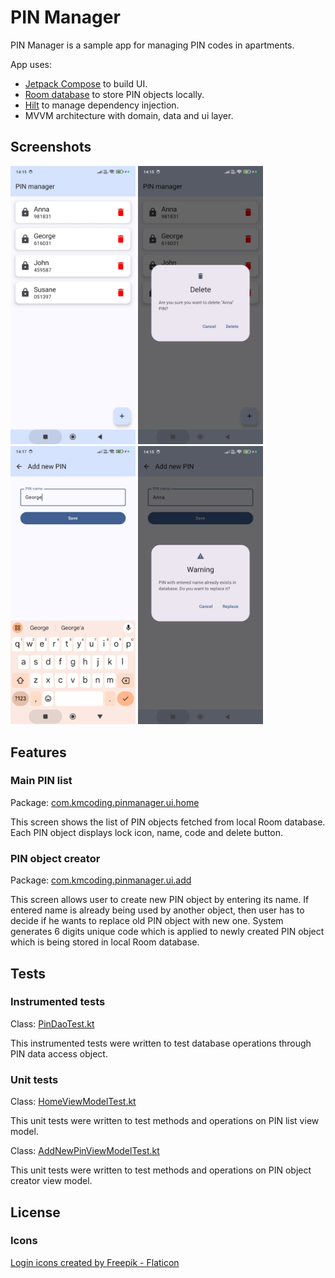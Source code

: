 # PIN Manager

PIN Manager is a sample app for managing PIN codes in apartments.

App uses:
* [Jetpack Compose](https://developer.android.com/compose) to build UI.
* [Room database](https://developer.android.com/training/data-storage/room) to store PIN objects locally.
* [Hilt](https://developer.android.com/training/dependency-injection/hilt-android) to manage dependency injection.
* MVVM architecture with domain, data and ui layer.

## Screenshots
<p>
  <img src="https://github.com/kubamyka/pin-manager/blob/master/screenshots/pinList.jpg" width="200" title="PIN list">
  <img src="https://github.com/kubamyka/pin-manager/blob/master/screenshots/deletePin.jpg" width="200" title="Delete PIN">
  <img src="https://github.com/kubamyka/pin-manager/blob/master/screenshots/addPin.jpg" width="200" title="Add PIN">
  <img src="https://github.com/kubamyka/pin-manager/blob/master/screenshots/replacePin.jpg" width="200" title="Replace PIN">
</p>

## Features

### Main PIN list
Package: [com.kmcoding.pinmanager.ui.home](https://github.com/kubamyka/pin-manager/tree/master/app/src/main/java/com/kmcoding/pinmanager/ui/home)

This screen shows the list of PIN objects fetched from local Room database. Each PIN object displays lock icon, name, code and delete button.

### PIN object creator
Package: [com.kmcoding.pinmanager.ui.add](https://github.com/kubamyka/pin-manager/tree/master/app/src/main/java/com/kmcoding/pinmanager/ui/add)

This screen allows user to create new PIN object by entering its name. If entered name is already being used by another object, then user has to decide if he wants to replace old PIN object with new one. System generates 6 digits unique code which is applied to newly created PIN object which is being stored in local Room database.

## Tests

### Instrumented tests
Class: [PinDaoTest.kt](https://github.com/kubamyka/pin-manager/blob/master/app/src/androidTest/java/com/kmcoding/pinmanager/PinDaoTest.kt)

This instrumented tests were written to test database operations through PIN data access object.

### Unit tests
Class: [HomeViewModelTest.kt](https://github.com/kubamyka/pin-manager/blob/master/app/src/test/java/com/kmcoding/pinmanager/HomeViewModelTest.kt)

This unit tests were written to test methods and operations on PIN list view model.

Class: [AddNewPinViewModelTest.kt](https://github.com/kubamyka/pin-manager/blob/master/app/src/test/java/com/kmcoding/pinmanager/AddNewPinViewModelTest.kt)

This unit tests were written to test methods and operations on PIN object creator view model.

## License
### Icons
<a href="https://www.flaticon.com/free-icons/login" title="login icons">Login icons created by Freepik - Flaticon</a>
